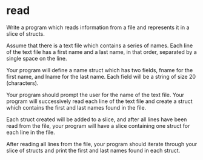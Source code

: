 # read

Write a program which reads information from a file and represents it in a slice of structs. 

Assume that there is a text file which contains a series of names. 
Each line of the text file has a first name and a last name, in that order, separated by a single space on the line. 

Your program will define a name struct which has two fields, fname for the first name, and lname for the last name. 
Each field will be a string of size 20 (characters).

Your program should prompt the user for the name of the text file. 
Your program will successively read each line of the text file and create a struct which contains the first and last names found in the file. 

Each struct created will be added to a slice, and after all lines have been read from the file, your program will have a slice containing one struct for each line in the file. 

After reading all lines from the file, your program should iterate through your slice of structs and print the first and last names found in each struct.
